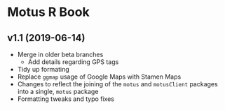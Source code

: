 # Motus R Book

## v1.1 (2019-06-14)

- Merge in older beta branches
    - Add details regarding GPS tags
- Tidy up formating
- Replace `ggmap` usage of Google Maps with Stamen Maps
- Changes to reflect the joining of the `motus` and `motusClient` packages into a single, `motus` package
- Formatting tweaks and typo fixes